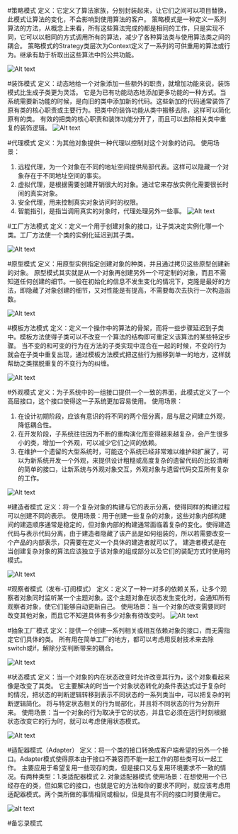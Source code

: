 #策略模式
定义：它定义了算法家族，分别封装起来，让它们之间可以项目替换，此模式让算法的变化，不会影响到使用算法的客户。
策略模式是一种定义一系列算法的方法，从概念上来看，所有这些算法完成的都是相同的工作，只是实现不同，它可以以相同的方式调用所有的算法，减少了各种算法类与使用算法类之间的耦合。
策略模式的Strategy类层次为Context定义了一系列的可供重用的算法或行为。继承有助于析取出这些算法中的公共功能。


![Alt text](image.png)

#装饰模式
定义：动态地给一个对象添加一些额外的职责，就增加功能来说，装饰模式比生成子类更为灵活。
它是为已有功能动态地添加更多功能的一种方式。当系统需要新功能的时候，是向旧的类中添加新的代码。这些新加的代码通常装饰了原有类的核心职责或主要行为。把类中的装饰功能从类中搬移去除，这样可以简化原有的类。
有效的把类的核心职责和装饰功能分开了，而且可以去除相关类中重复的装饰逻辑。
![Alt text](image-1.png)

#代理模式
定义：为其他对象提供一种代理以控制对这个对象的访问。
使用场景：
1. 远程代理，为一个对象在不同的地址空间提供局部代表。这样可以隐藏一个对象存在于不同地址空间的事实。
2. 虚拟代理，是根据需要创建开销很大的对象。通过它来存放实例化需要很长时间的真实对象。
3. 安全代理，用来控制真实对象访问时的权限。
4. 智能指引，是指当调用真实的对象时，代理处理另外一些事。
![Alt text](image-2.png)

#工厂方法模式
定义：定义一个用于创建对象的接口，让子类决定实例化哪一个类。工厂方法使一个类的实例化延迟到其子类。

![Alt text](image-3.png)

#原型模式
定义：用原型实例指定创建对象的种类，并且通过拷贝这些原型创建新的对象。
原型模式其实就是从一个对象再创建另外一个可定制的对象，而且不需知道任何创建的细节。一般在初始化的信息不发生变化的情况下，克隆是最好的方法，即隐藏了对象创建的细节，又对性能是有提高，不需要每次去执行一次构造函数。

![Alt text](image-4.png)

#模板方法模式
定义：定义一个操作中的算法的骨架，而将一些步骤延迟到子类中。模板方法使得子类可以不改变一个算法的结构即可重定义该算法的某些特定步骤。
当不变的和可变的行为在方法的子类实现中混合在一起的时候，不变的行为就会在子类中重复出现，通过模板方法模式把这些行为搬移到单一的地方，这样就帮助之类摆脱重复的不变行为的纠缠。

![Alt text](image-5.png)

#外观模式
定义：为子系统中的一组接口提供一个一致的界面，此模式定义了一个高层接口，这个接口使得这一子系统更加容易使用。
使用场景：
1. 在设计初期阶段，应该有意识的将不同的两个层分离，层与层之间建立外观，降低耦合性。
2. 在开发阶段，子系统往往因为不断的重构演化而变得越来越复杂，会产生很多小的类，增加一个外观，可以减少它们之间的依赖。
3. 在维护一个遗留的大型系统时，可能这个系统已经非常难以维护和扩展了，可以为新系统开发一个外观，来提供设计粗糙或高度复杂的遗留代码的比较清晰的简单的接口，让新系统与外观对象交互，外观对象与遗留代码交互所有复杂的工作。

![Alt text](image-6.png)

#建造者模式
定义：将一个复杂对象的构建与它的表示分离，使得同样的构建过程可以创建不同的表示。
使用场景：用于创建一些复杂的对象，这些对象内部构建间的建造顺序通常是稳定的，但对象内部的构建通常面临着复杂的变化。使得建造代码与表示代码分离，由于建造者隐藏了该产品是如何组装的，所以若需要改变一个产品的内部表示，只需要在定义一个具体的建造者就可以了。
建造者模式是在当创建复杂对象的算法应该独立于该对象的组成部分以及它们的装配方式时使用的模式。

![Alt text](image-7.png)

#观察者模式（发布-订阅模式）
定义：定义了一种一对多的依赖关系，让多个观察者对象同时监听某一个主题对象。这个主题对象在状态发生变化时，会通知所有观察者对象，使它们能够自动更新自己。
使用场景：当一个对象的改变需要同时改变其他对象，而且它不知道具体有多少对象有待改变时。
![Alt text](image-8.png)

#抽象工厂模式
定义：提供一个创建一系列相关或相互依赖对象的接口，而无需指定它们具体的类。
所有用在简单工厂的地方，都可以考虑用反射技术来去除switch或if，解除分支判断带来的耦合。

![Alt text](image-9.png)

#状态模式
定义：当一个对象的内在状态改变时允许改变其行为，这个对象看起来像是改变了其类。
它主要解决的时当一个对象状态转化的条件表达式过于复杂时的情况，把状态的判断逻辑转移到表示不同状态的一系列类当中，可以把复杂的判断逻辑简化。
将与特定状态相关的行为局部化，并且将不同状态的行为分割开来。
使用场景：当一个对象的行为取决于它的状态，并且它必须在运行时刻根据状态改变它的行为时，就可以考虑使用状态模式。

![Alt text](image-10.png)

#适配器模式（Adapter）
定义：将一个类的接口转换成客户端希望的另外一个接口。Adapter模式使得原本由于接口不兼容而不能一起工作的那些类可以一起工作。
主要应用于希望复用一些现存的类，但是接口又与复用环境要求不一致的情况。有两种类型：1.类适配器模式 2. 对象适配器模式
使用场景：在想使用一个已经存在的类，但如果它的接口，也就是它的方法和你的要求不同时，就应该考虑用适配器模式。两个类所做的事情相同或相似，但是具有不同的接口时要使用它。
   
![alt text](image-11.png)

#备忘录模式